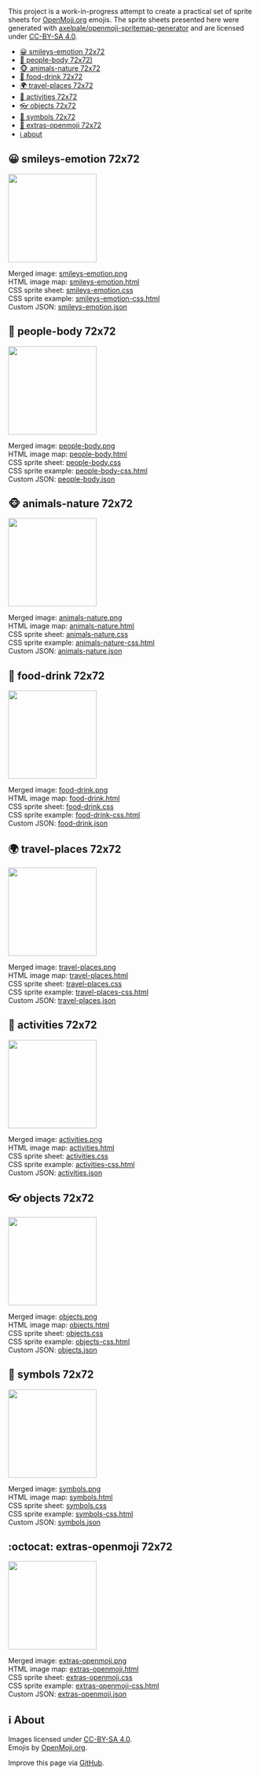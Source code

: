 This project is a work-in-progress attempt to create a practical set of sprite sheets for [OpenMoji.org](https://openmoji.org/) emojis. The sprite sheets presented here were generated with [axelpale/openmoji-spritemap-generator](https://github.com/axelpale/openmoji-spritemap-generator) and are licensed under [CC-BY-SA 4.0](https://creativecommons.org/licenses/by-sa/4.0/legalcode).

* [😀 smileys-emotion 72x72](#-smileys-emotion-72x72)
* [👋 people-body 72x72)](#-people-body-72x72)
* [🐵 animals-nature 72x72](#-animals-nature-72x72)
* [🍇 food-drink 72x72](#-food-drink-72x72)
* [🌍 travel-places 72x72](#-travel-places-72x72)
* [🎃 activities 72x72](#-activities-72x72)
* [👓 objects 72x72](#-objects-72x72)
* [🏧 symbols 72x72](#-symbols-72x72)
* [🦄 extras-openmoji 72x72](#-extras-openmoji-72x72)
* [ℹ about](#ℹ-about)

## 😀 smileys-emotion 72x72

[<img src="smileys-emotion.png" width="180">](smileys-emotion.png)

Merged image: [smileys-emotion.png](smileys-emotion.png)<br>
HTML image map: [smileys-emotion.html](smileys-emotion.html)<br>
CSS sprite sheet: [smileys-emotion.css](smileys-emotion.css)<br>
CSS sprite example: [smileys-emotion-css.html](smileys-emotion-css.html)<br>
Custom JSON: [smileys-emotion.json](smileys-emotion.json)


## 👋 people-body 72x72

[<img src="people-body.png" width="180">](people-body.png)

Merged image: [people-body.png](people-body.png)<br>
HTML image map: [people-body.html](people-body.html)<br>
CSS sprite sheet: [people-body.css](people-body.css)<br>
CSS sprite example: [people-body-css.html](people-body-css.html)<br>
Custom JSON: [people-body.json](people-body.json)


## 🐵 animals-nature 72x72

[<img src="animals-nature.png" width="180">](animals-nature.png)

Merged image: [animals-nature.png](animals-nature.png)<br>
HTML image map: [animals-nature.html](animals-nature.html)<br>
CSS sprite sheet: [animals-nature.css](animals-nature.css)<br>
CSS sprite example: [animals-nature-css.html](animals-nature-css.html)<br>
Custom JSON: [animals-nature.json](animals-nature.json)


## 🍇 food-drink 72x72

[<img src="food-drink.png" width="180">](food-drink.png)

Merged image: [food-drink.png](food-drink.png)<br>
HTML image map: [food-drink.html](food-drink.html)<br>
CSS sprite sheet: [food-drink.css](food-drink.css)<br>
CSS sprite example: [food-drink-css.html](food-drink-css.html)<br>
Custom JSON: [food-drink.json](food-drink.json)


## 🌍 travel-places 72x72

[<img src="travel-places.png" width="180">](travel-places.png)

Merged image: [travel-places.png](travel-places.png)<br>
HTML image map: [travel-places.html](travel-places.html)<br>
CSS sprite sheet: [travel-places.css](travel-places.css)<br>
CSS sprite example: [travel-places-css.html](travel-places-css.html)<br>
Custom JSON: [travel-places.json](travel-places.json)


## 🎃 activities 72x72

[<img src="activities.png" width="180">](activities.png)

Merged image: [activities.png](activities.png)<br>
HTML image map: [activities.html](activities.html)<br>
CSS sprite sheet: [activities.css](activities.css)<br>
CSS sprite example: [activities-css.html](activities-css.html)<br>
Custom JSON: [activities.json](activities.json)


## 👓 objects 72x72

[<img src="objects.png" width="180">](objects.png)

Merged image: [objects.png](objects.png)<br>
HTML image map: [objects.html](objects.html)<br>
CSS sprite sheet: [objects.css](objects.css)<br>
CSS sprite example: [objects-css.html](objects-css.html)<br>
Custom JSON: [objects.json](objects.json)


## 🏧 symbols 72x72

[<img src="symbols.png" width="180">](symbols.png)

Merged image: [symbols.png](symbols.png)<br>
HTML image map: [symbols.html](symbols.html)<br>
CSS sprite sheet: [symbols.css](symbols.css)<br>
CSS sprite example: [symbols-css.html](symbols-css.html)<br>
Custom JSON: [symbols.json](symbols.json)


## :octocat: extras-openmoji 72x72

[<img src="extras-openmoji.png" width="180">](extras-openmoji.png)

Merged image: [extras-openmoji.png](extras-openmoji.png)<br>
HTML image map: [extras-openmoji.html](extras-openmoji.html)<br>
CSS sprite sheet: [extras-openmoji.css](extras-openmoji.css)<br>
CSS sprite example: [extras-openmoji-css.html](extras-openmoji-css.html)<br>
Custom JSON: [extras-openmoji.json](extras-openmoji.json)


## ℹ About

Images licensed under [CC-BY-SA 4.0](https://creativecommons.org/licenses/by-sa/4.0/legalcode).<br>
Emojis by [OpenMoji.org](https://openmoji.org/).

Improve this page via [GitHub](https://github.com/axelpale/openmoji-sprites).
